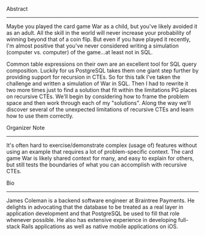 Abstract
____

Maybe you played the card game War as a child, but you've likely avoided it as an adult. All the skill in the world will never increase your probability of winning beyond that of a coin flip. But even if you have played it recently, I'm almost positive that you've never considered writing a simulation (computer vs. computer) of the game...at least not in SQL.

Common table expressions on their own are an excellent tool for SQL query composition. Luckily for us PostgreSQL takes them one giant step further by providing support for recursion in CTEs. So for this talk I've taken the challenge and written a simulation of War in SQL. Then I had to rewrite it two more times just to find a solution that fit within the limitations PG places on recursive CTEs. We'll begin by considering how to frame the problem space and then work through each of my "solutions". Along the way we'll discover several of the unexpected limitations of recursive CTEs and learn how to use them correctly. 


Organizer Note
____

It's often hard to exercise/demonstrate complex (usage of) features without using an example that requires a lot of problem-specific context. The card game War is likely shared context for many, and easy to explain for others, but still tests the boundaries of what you can accomplish with recursive CTEs.

Bio
____

James Coleman is a backend software engineer at Braintree Payments. He delights in advocating that the database to be treated as a real layer in application development and that PostgreSQL be used to fill that role whenever possible. He also has extensive experience in developing full-stack Rails applications as well as native mobile applications on iOS.

